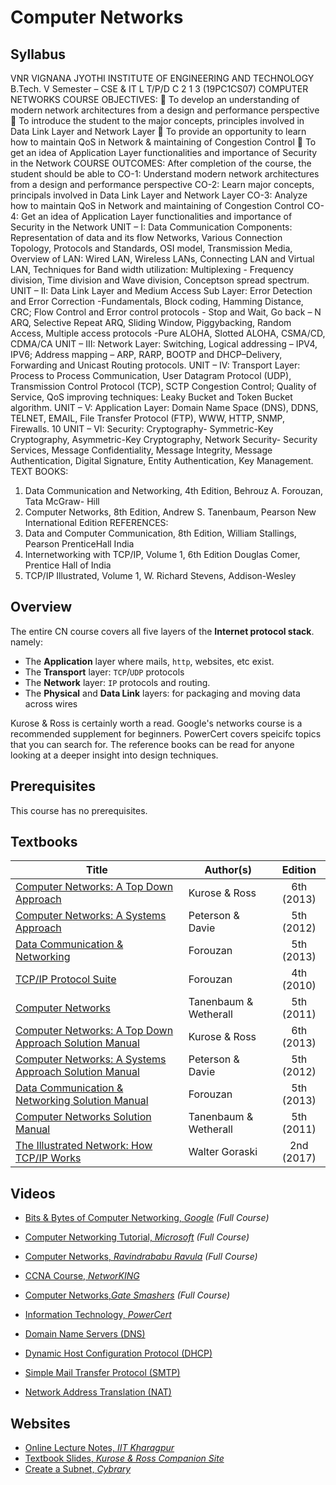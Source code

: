 # Computer Networks
## Syllabus
VNR VIGNANA JYOTHI INSTITUTE OF ENGINEERING AND TECHNOLOGY
B.Tech. V Semester – CSE & IT L T/P/D C
2 1 3
(19PC1CS07) COMPUTER NETWORKS
COURSE OBJECTIVES:
 To develop an understanding of modern network architectures from a design
and performance perspective
 To introduce the student to the major concepts, principles involved in Data Link
Layer and Network Layer
 To provide an opportunity to learn how to maintain QoS in Network &
maintaining of Congestion Control
 To get an idea of Application Layer functionalities and importance of Security in
the Network
COURSE OUTCOMES: After completion of the course, the student should be able to
CO-1: Understand modern network architectures from a design and performance
perspective
CO-2: Learn major concepts, principals involved in Data Link Layer and Network
Layer
CO-3: Analyze how to maintain QoS in Network and maintaining of Congestion
Control
CO-4: Get an idea of Application Layer functionalities and importance of Security in
the Network
UNIT – I:
Data Communication Components: Representation of data and its flow Networks,
Various Connection Topology, Protocols and Standards, OSI model, Transmission
Media, Overview of LAN: Wired LAN, Wireless LANs, Connecting LAN and Virtual LAN,
Techniques for Band width utilization: Multiplexing - Frequency division, Time division
and Wave division, Conceptson spread spectrum.
UNIT – II:
Data Link Layer and Medium Access Sub Layer: Error Detection and Error Correction
-Fundamentals, Block coding, Hamming Distance, CRC; Flow Control and Error
control protocols - Stop and Wait, Go back – N ARQ, Selective Repeat ARQ, Sliding
Window, Piggybacking, Random Access, Multiple access protocols -Pure ALOHA,
Slotted ALOHA, CSMA/CD, CDMA/CA
UNIT – III:
Network Layer: Switching, Logical addressing – IPV4, IPV6; Address mapping – ARP,
RARP, BOOTP and DHCP–Delivery, Forwarding and Unicast Routing protocols.
UNIT – IV:
Transport Layer: Process to Process Communication, User Datagram Protocol (UDP),
Transmission Control Protocol (TCP), SCTP Congestion Control; Quality of Service, QoS
improving techniques: Leaky Bucket and Token Bucket algorithm.
UNIT – V:
Application Layer: Domain Name Space (DNS), DDNS, TELNET, EMAIL, File Transfer
Protocol (FTP), WWW, HTTP, SNMP, Firewalls.
10
UNIT – VI:
Security: Cryptography- Symmetric-Key Cryptography, Asymmetric-Key
Cryptography, Network Security- Security Services, Message Confidentiality,
Message Integrity, Message Authentication, Digital Signature, Entity Authentication,
Key Management.
TEXT BOOKS:
1. Data Communication and Networking, 4th Edition, Behrouz A. Forouzan, Tata
McGraw- Hill
2. Computer Networks, 8th Edition, Andrew S. Tanenbaum, Pearson New
International Edition
REFERENCES:
1. Data and Computer Communication, 8th Edition, William Stallings, Pearson
PrenticeHall India
2. Internetworking with TCP/IP, Volume 1, 6th Edition Douglas Comer, Prentice Hall of
India
3. TCP/IP Illustrated, Volume 1, W. Richard Stevens, Addison-Wesley
## Overview

The entire CN course covers all five layers of the **Internet protocol stack**. namely: 
*	The **Application** layer where mails, `http`, websites, etc exist. 
*	The **Transport** layer: `TCP`/`UDP` protocols
*	The **Network** layer: `IP` protocols and routing. 
*	The **Physical** and **Data Link** layers: for packaging and moving data across wires

Kurose & Ross is certainly worth a read. Google's networks course is a recommended supplement for beginners. PowerCert covers speicifc topics that you can search for. The reference books can be read for anyone looking at a deeper insight into design techniques.

## Prerequisites

This course has no prerequisites.

## Textbooks

| Title | Author(s) | Edition |
| -------------|-------------|:-----:|
| [Computer Networks: A Top Down Approach](https://drive.google.com/open?id=1p6meleR3Eutf97yRag-McLrjv8olPTLE) | Kurose & Ross | 6th (2013) |
| [Computer Networks: A Systems Approach](https://drive.google.com/open?id=13NzfDz6FbRoHUmeL6bkQfUjUCpQyd_QA) | Peterson & Davie | 5th (2012) |
| [Data Communication & Networking](https://drive.google.com/open?id=13frawLX1gT_0JnKOiEOnSeoHp-kp9-qO) | Forouzan | 5th (2013) |
| [TCP/IP Protocol Suite](https://drive.google.com/open?id=1Usfu1MlxY2PJfYZx1NXbeXlRrMQbrvk8)| Forouzan | 4th (2010) |
| [Computer Networks](https://drive.google.com/open?id=1QKS_Za5p9vAbifwbO9Wsws2xjg5Wj4pG)| Tanenbaum & Wetherall | 5th (2011) |
| [Computer Networks: A Top Down Approach Solution Manual](https://drive.google.com/open?id=1JXNP7EmQBdI8xZHxzpm21TjzhcFwVOsS)| Kurose & Ross | 6th (2013) |
| [Computer Networks: A Systems Approach Solution Manual](https://drive.google.com/open?id=1HmJ_FGfoTFYT187ex-l0UUZ4vs7I9OOd)| Peterson & Davie | 5th (2012) |
| [Data Communication & Networking Solution Manual](https://drive.google.com/open?id=1RFxqwxCWB0gMeb9HIBZ3cJMZXspJsisz)| Forouzan | 5th (2013) |
| [Computer Networks Solution Manual](https://drive.google.com/open?id=18NnsSUl_vkjY1_EcOFIWNFVqbLql6d-q)| Tanenbaum & Wetherall | 5th (2011) |
| [The Illustrated Network: How TCP/IP Works](https://drive.google.com/open?id=1yhGt1Jvr2fx41wWDmTxEPoVZaZxufD_1)| Walter Goraski | 2nd (2017) |


## Videos

*	[Bits & Bytes of Computer Networking, *Google*](https://www.coursera.org/learn/computer-networking?specialization=google-it-support) *(Full Course)*
*	[Computer Networking Tutorial, *Microsoft*](https://www.youtube.com/watch?v=svkGASq8mNM&t=9772s) *(Full Course)*
*	[Computer Networks, *Ravindrababu Ravula*](https://www.youtube.com/watch?v=UXMIxCYZu8o&list=PLEbnTDJUr_IegfoqO4iPnPYQui46QqT0j) *(Full Course)*
*	[CCNA Course, *NetworKING*](https://www.youtube.com/watch?v=n2D1o-aM-2s&list=PLh94XVT4dq02frQRRZBHzvj2hwuhzSByN)
*	[Computer Networks,*Gate Smashers*](https://www.youtube.com/playlist?list=PLxCzCOWd7aiGFBD2-2joCpWOLUrDLvVV_) *(Full Course)*
*	[Information Technology, *PowerCert*](https://www.youtube.com/playlist?list=PL7zRJGi6nMRzHkyXpGZJg3KfRSCrF15Jg)

*	[Domain Name Servers (DNS)](https://www.youtube.com/watch?v=72snZctFFtA&t=1s)
*	[Dynamic Host Configuration Protocol (DHCP)](https://www.youtube.com/watch?v=IUOVSIKj6GU&t=1s)
*	[Simple Mail Transfer Protocol (SMTP)](https://www.youtube.com/watch?v=j7kMZD81hec&t=1s)
*	[Network Address Translation (NAT)](https://www.youtube.com/watch?v=QBqPzHEDzvo)

## Websites

*	[Online Lecture Notes, *IIT Kharagpur*](https://www.cse.iitk.ac.in/users/dheeraj/cs425//)
*	[Textbook Slides, *Kurose & Ross Companion Site*](http://www-net.cs.umass.edu/kurose-ross-ppt-6e/)
*	[Create a Subnet, *Cybrary*](https://www.cybrary.it/skill-certification-course/subnetting-certification-training-course/)
